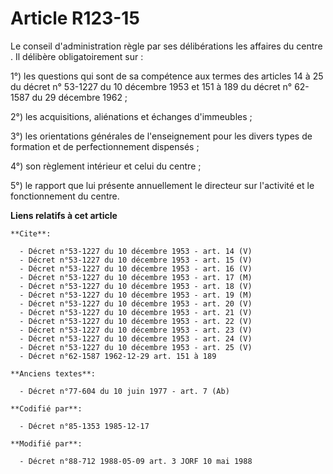 # Article R123-15

Le conseil d'administration règle par ses délibérations les affaires du centre   . Il délibère obligatoirement sur : 

1°) les questions qui sont de sa compétence aux termes des articles 14 à 25 du décret n° 53-1227 du 10 décembre 1953 et 151 à
189 du décret n° 62-1587 du 29 décembre 1962 ; 

2°) les acquisitions, aliénations et échanges d'immeubles ; 

3°) les orientations générales de l'enseignement pour les divers types de formation et de perfectionnement dispensés ; 

4°) son règlement intérieur et celui du centre ; 

5°) le rapport que lui présente annuellement le directeur sur l'activité et le fonctionnement du centre.

**Liens relatifs à cet article**

	**Cite**:

	  - Décret n°53-1227 du 10 décembre 1953 - art. 14 (V)
	  - Décret n°53-1227 du 10 décembre 1953 - art. 15 (V)
	  - Décret n°53-1227 du 10 décembre 1953 - art. 16 (V)
	  - Décret n°53-1227 du 10 décembre 1953 - art. 17 (M)
	  - Décret n°53-1227 du 10 décembre 1953 - art. 18 (V)
	  - Décret n°53-1227 du 10 décembre 1953 - art. 19 (M)
	  - Décret n°53-1227 du 10 décembre 1953 - art. 20 (V)
	  - Décret n°53-1227 du 10 décembre 1953 - art. 21 (V)
	  - Décret n°53-1227 du 10 décembre 1953 - art. 22 (V)
	  - Décret n°53-1227 du 10 décembre 1953 - art. 23 (V)
	  - Décret n°53-1227 du 10 décembre 1953 - art. 24 (V)
	  - Décret n°53-1227 du 10 décembre 1953 - art. 25 (V)
	  - Décret n°62-1587 1962-12-29 art. 151 à 189

	**Anciens textes**:

	  - Décret n°77-604 du 10 juin 1977 - art. 7 (Ab)

	**Codifié par**:

	  - Décret n°85-1353 1985-12-17

	**Modifié par**:

	  - Décret n°88-712 1988-05-09 art. 3 JORF 10 mai 1988
